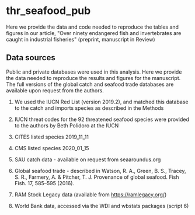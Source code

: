 # thr_seafood_pub
Here we provide the data and code needed to reproduce the tables and figures in our article, "Over ninety endangered fish and invertebrates are caught in industrial fisheries" (preprint, manuscript in Review)

## Data sources

Public and private databases were used in this analysis. Here we provide the data needed to reproduce the results and figures for the manuscript. The full versions of the global catch and seafood trade databases are available upon request from the authors.

1. We used the IUCN Red List (version 2019.2), and matched this database to the catch and imports species as described in the Methods
  
2. IUCN threat codes for the 92 threatened seafood species were provided to the authors by Beth Polidoro at the IUCN

3. CITES listed species 2019_11_11

4. CMS listed species 2020_01_15

5. SAU catch data - available on request from seaaroundus.org

6. Global seafood trade - described in Watson, R. A., Green, B. S., Tracey, S. R., Farmery, A. & Pitcher, T. J. Provenance of global seafood. Fish Fish. 17, 585–595 (2016). 

7. RAM Stock Legacy data (available from https://ramlegacy.org/)

8. World Bank data, accessed via the WDI and wbstats packages (script 6)
